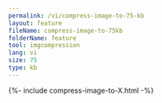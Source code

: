 ```yaml
---
permalink: /vi/compress-image-to-75-kb
layout: feature
fileName: compress-image-to-75kb
folderName: feature
tool: imgcompression
lang: vi
size: 75
type: kb
---
```


{%- include compress-image-to-X.html -%}
